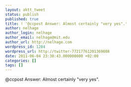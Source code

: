 ```yaml
---
layout: aktt_tweet
status: publish
published: true
title: ! '@ccpost Answer: Almost certainly "very yes".'
author: nelhage
author_login: nelhage
author_email: nelhage@mit.edu
author_url: http://nelhage.com
wordpress_id: 1284
wordpress_url: http://twitter-77217761201369088
date: 2011-06-04 23:38:43.000000000 +02:00
categories: []
tags: []
---
```

@ccpost Answer: Almost certainly "very yes".
